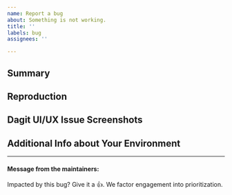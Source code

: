 ```yaml
---
name: Report a bug
about: Something is not working.
title: ''
labels: bug
assignees: ''

--- 
```


## Summary
<!-- A brief description of the issue and what you expect to happen instead -->





## Reproduction
<!-- A minimal example that exhibits the behavior -->




## Dagit UI/UX Issue Screenshots
<!-- (Optional) -->




## Additional Info about Your Environment
<!-- (Optional) -->



---
#### Message from the maintainers:
Impacted by this bug? Give it a 👍. We factor engagement into prioritization.